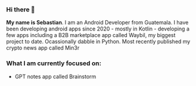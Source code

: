 ### Hi there 👋

**My name is Sebastian**. I am an Android Developer from Guatemala. I have been developing android apps since 2020 - mostly in Kotlin - developing a few apps including a B2B marketplace app called Waybil, my biggest project to date. Ocassionally dabble in Python. Most recently published my crypto news app called Min3r

### What I am currently focused on:

- GPT notes app called Brainstorm



